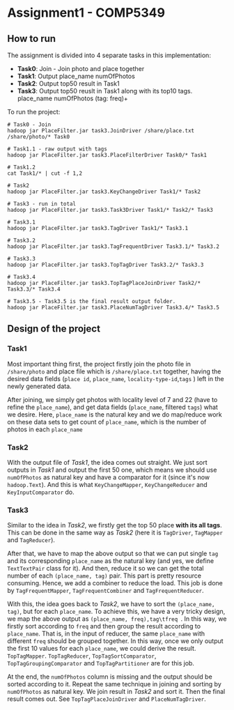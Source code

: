 # Assignment1 - COMP5349

## How to run

The assignment is divided into 4 separate tasks in this implementation:

* __Task0__: Join - Join photo and place together
* __Task1__: Output place_name numOfPhotos
* __Task2__: Output top50 result in Task1
* __Task3__: Output top50 reuslt in Task1 along with its top10 tags. place_name numOfPhotos (tag: freq)+ 


To run the project:

```shell
# Task0 - Join
hadoop jar PlaceFilter.jar task3.JoinDriver /share/place.txt /share/photo/* Task0
```

```shell
# Task1.1 - raw output with tags
hadoop jar PlaceFilter.jar task3.PlaceFilterDriver Task0/* Task1

# Task1.2
cat Task1/* | cut -f 1,2
```

```shell
# Task2
hadoop jar PlaceFilter.jar task3.KeyChangeDriver Task1/* Task2
```

```shell
# Task3 - run in total
hadoop jar PlaceFilter.jar task3.Task3Driver Task1/* Task2/* Task3

# Task3.1 
hadoop jar PlaceFilter.jar task3.TagDriver Task1/* Task3.1

# Task3.2
hadoop jar PlaceFilter.jar task3.TagFrequentDriver Task3.1/* Task3.2

# Task3.3
hadoop jar PlaceFilter.jar task3.TopTagDriver Task3.2/* Task3.3

# Task3.4
hadoop jar PlaceFilter.jar task3.TopTagPlaceJoinDriver Task2/* Task3.3/* Task3.4

# Task3.5 - Task3.5 is the final result output folder.
hadoop jar PlaceFilter.jar task3.PlaceNumTagDriver Task3.4/* Task3.5
```



## Design of the project

### Task1

Most important thing first, the project firstly join the photo file in `/share/photo` and place file which is `/share/place.txt` together, having the desired data fields (`place id`, `place_name`, `locality-type-id`,`tags` ) left in the newly generated data.

After joining, we simply get photos with locality level of 7 and 22 (have to refine the `place_name`), and get data fields (`place_name`, filtered `tags`) what we desire. Here, `place_name` is the natural key and we do map/reduce work on these data sets to get count of `place_name`, which is the number of photos in each `place_name`



### Task2

With the output file of _Task1_, the idea comes out straight. We just sort outputs in _Task1_ and output the first 50 one, which means we should use `numOfPhotos` as natural key and have a comparator for it (since it's now `hadoop.Text`). And this is what `KeyChangeMapper`, `KeyChangeReducer` and `KeyInputComparator` do.



### Task3

Similar to the idea in _Task2_, we firstly get the top 50 place __with its all tags__. This can be done in the same way as _Task2_ (here it is `TagDriver`, `TagMapper` and `TagReducer`).

After that, we have to map the above output so that we can put single `tag` and its corresponding `place_name` as the natural key (and yes, we define `TextTextPair` class for it). And then, reduce it so we can get the total number of each `(place_name, tag)` pair. This part is pretty resource consuming. Hence, we add a combiner to reduce the load. This job is done by `TagFrequentMapper`, `TagFrequentCombiner` and `TagFrequentReducer`.

With this, the idea goes back to _Task2_, we have to sort the `(place_name, tag)`, but for each `place_name`. To achieve this, we have a very tricky design, we map the above output as `(place_name, freq),tag\tfreq `. In this way, we firstly sort according to `freq` and then group the result according to `place_name`. That is, in the input of reducer, the same `place_name` with different `freq` should be grouped together. In this way, once we only output the first 10 values for each `place_name`, we could derive the result.  `TopTagMapper`. `TopTagReducer`, `TopTagSortComparator`, `TopTagGroupingComparator` and `TopTagPartitioner` are for this job.

At the end, the `numOfPhotos` column is missing and the output should be sorted according to it. Repeat the same technique in joining and sorting by `numOfPhotos` as natural key. We join result in _Task2_ and sort it. Then the final result comes out. See `TopTagPlaceJoinDriver` and `PlaceNumTagDriver`.
